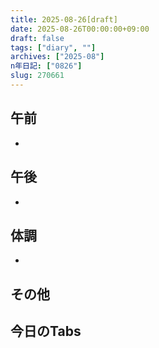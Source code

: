 ```yaml
---
title: 2025-08-26[draft]
date: 2025-08-26T00:00:00+09:00
draft: false
tags: ["diary", ""]
archives: ["2025-08"]
n年日記: ["0826"]
slug: 270661
---
```

## 午前
- 
## 午後
- 
## 体調
- 
## その他
## 今日のTabs